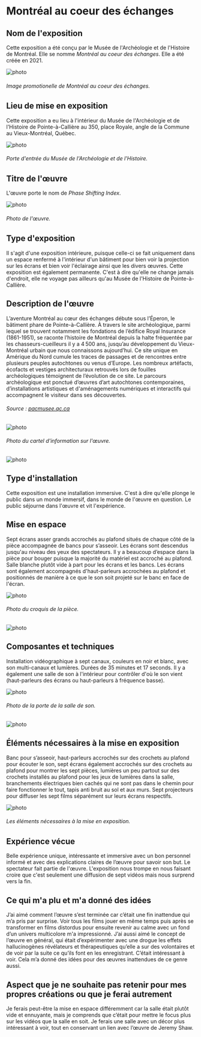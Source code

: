 # Montréal au coeur des échanges

## **Nom de l'exposition**
Cette exposition a été conçu par le Musée de l'Archéologie et de l'Histoire de Montréal. Elle se nomme *Montréal au coeur des échanges*. Elle a été créée en 2021.

![photo](media/)
###### Image promotionelle de *Montréal au coeur des échanges*.


## **Lieu de mise en exposition**
Cette exposition a eu lieu à l'intérieur du Musée de l'Archéologie et de l'Histoire de Pointe-à-Callière au 350, place Royale, angle de la Commune au Vieux-Montréal, Québec.

![photo](media/)
###### Porte d'entrée du Musée de l'Archéologie et de l'Histoire.

## **Titre de l'œuvre**
L'œuvre porte le nom de *Phase Shifting Index*.

![photo](media/)
###### Photo de l'œuvre. 

## **Type d'exposition**
Il s'agit d'une exposition intérieure, puisque celle-ci se fait uniquement dans un espace renfermé à l'intérieur d'un bâtiment pour bien voir la projection sur les écrans et bien voir l'éclairage ainsi que les divers œuvres. Cette exposition est également permanente. C'est à dire qu'elle ne change jamais d'endroit, elle ne voyage pas ailleurs qu'au Musée de l'Histoire de Pointe-à-Callière.

## **Description de l'œuvre**
L’aventure Montréal au cœur des échanges débute sous l’Éperon, le bâtiment phare de Pointe-à-Callière. À travers le site archéologique, parmi lequel se trouvent notamment les fondations de l’édifice Royal Insurance (1861-1951), se raconte l’histoire de Montréal depuis la halte fréquentée par les chasseurs-cueilleurs il y a 4 500 ans, jusqu’au développement du Vieux-Montréal urbain que nous connaissons aujourd’hui. Ce site unique en Amérique du Nord cumule les traces de passages et de rencontres entre plusieurs peuples autochtones ou venus d’Europe. Les nombreux artéfacts, écofacts et vestiges architecturaux retrouvés lors de fouilles archéologiques témoignent de l’évolution de ce site. Le parcours archéologique est ponctué d’œuvres d’art autochtones contemporaines, d’installations artistiques et d'aménagements numériques et interactifs qui accompagnent le visiteur dans ses découvertes.
###### Source : [pacmusee.qc.ca](https://pacmusee.qc.ca/fr/expositions/detail/montreal-au-coeur-des-echanges/)

![photo](media/)
###### Photo du cartel d'information sur l'œuvre.

![photo](media/photo_ensemble_de_phase_shifting_index.jpg)

## **Type d'installation**
Cette exposition est une installation immersive. C'est à dire qu'elle plonge le public dans un monde immersif, dans le monde de l'œuvre en question. Le public séjourne dans l'œuvre et vit l'expérience.

## **Mise en espace**
Sept écrans asser grands accrochés au plafond situés de chaque côté de la pièce accompagnée de bancs pour s’asseoir. Les écrans sont descendus jusqu'au niveau des yeux des spectateurs. Il y a beaucoup d’espace dans la pièce pour bouger puisque la majorité du matériel est accroché au plafond. Salle blanche plutôt vide à part pour les écrans et les bancs. Les écrans sont également accompagnés d'haut-parleurs accrochées au plafond et positionnés de manière à ce que le son soit projeté sur le banc en face de l'écran.

![photo](media/photo_croquis_piece.png)
###### Photo du croquis de la pièce.

![photo](media/photo_vue_ensemble_de_la_piece.jpg)

## **Composantes et techniques**
Installation vidéographique à sept canaux, couleurs en noir et blanc, avec son multi-canaux et lumières. Durées de 35 minutes et 17 seconds. Il y a également une salle de son à l'intérieur pour contrôler d'où le son vient (haut-parleurs des écrans ou haut-parleurs à fréquence basse).

![photo](media/photo_composantes_et_techniques_1.png)
###### Photo de la porte de la salle de son.

![photo](media/photo_composantes_et_techniques_2.png)

## **Éléments nécessaires à la mise en exposition**
Banc pour s’asseoir, haut-parleurs accrochés sur des crochets au plafond pour écouter le son, sept écrans également accrochés sur des crochets au plafond pour montrer les sept pièces, lumières un peu partout sur des crochets installés au plafond pour les jeux de lumières dans la salle, branchements électriques bien cachés qui ne sont pas dans le chemin pour faire fonctionner le tout, tapis anti bruit au sol et aux murs. Sept projecteurs pour diffuser les sept films séparément sur leurs écrans respectifs.

![photo](media/photo_elements_necessaire.png)
###### Les éléments nécessaires à la mise en exposition.

## **Expérience vécue**
Belle expérience unique, intéressante et immersive avec un bon personnel informé et avec des explications claires de l’œuvre pour savoir son but. Le spectateur fait partie de l'œuvre. L'exposition nous trompe en nous faisant croire que c'est seulement une diffusion de sept vidéos mais nous surprend vers la fin.

## **Ce qui m'a plu et m'a donné des idées**
J’ai aimé comment l’œuvre s’est terminée car c’était une fin inattendue qui m’a pris par surprise. Voir tous les films jouer en même temps puis après se transformer en films distordus pour ensuite revenir au calme avec un fond d’un univers multicolore m'a impressionné. J’ai aussi aimé le concept de l’œuvre en général, qui était d’expérimenter avec une drogue les effets hallucinogènes révélateurs et thérapeutiques qu’elle a sur des volontaires et de voir par la suite ce qu’ils font en les enregistrant. C’était intéressant à voir. Cela m’a donné des idées pour des œuvres inattendues de ce genre aussi.

## **Aspect que je ne souhaite pas retenir pour mes propres créations ou que je ferai autrement**
Je ferais peut-être la mise en espace différemment car la salle était plutôt vide et ennuyante, mais je comprends que c’était pour mettre le focus plus sur les vidéos que la salle en soit. Je ferais une salle avec un décor plus intéressant à voir, tout en conservant un lien avec l’œuvre de Jeremy Shaw.
